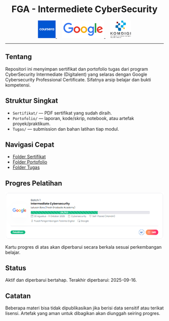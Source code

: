 

<h1 align="center">FGA - Intermediete CyberSecurity </h1>

<p align="center">
    <a href="https://www.coursera.org/">
		<img src="./img/coursera.png" alt="Coursera" height="56" />
	</a>
	&nbsp;&nbsp;&nbsp;
	<a href="https://www.google.com/">
		<img src="./img/google.png" alt="Google" height="56" />
	</a>
	&nbsp;&nbsp;&nbsp;
	<a href="https://digitalent.kominfo.go.id/">
		<img src="./img/komdigi.png" alt="Kominfo Digitalent" height="56" />
	</a>
</p>

---

## Tentang
Repositori ini menyimpan sertifikat dan portofolio tugas dari program CyberSecurity Intermediate (Digitalent) yang selaras dengan Google Cybersecurity Professional Certificate. Sifatnya arsip belajar dan bukti kompetensi.

## Struktur Singkat
- `Sertifikat/` — PDF sertifikat yang sudah diraih.
- `Portofolio/` — laporan, kode/skrip, notebook, atau artefak proyek/praktikum.
- `Tugas/` — submission dan bahan latihan tiap modul.

## Navigasi Cepat
- [Folder Sertifikat](./Sertifikat/)
- [Folder Portofolio](./Portofolio/)
- [Folder Tugas](./Tugas/)

## Progres Pelatihan
<p align="center">
	<img src="./img/Progres.png" alt="Progres pelatihan Digitalent x Google Cybersecurity" width="720" />
  
</p>
Kartu progres di atas akan diperbarui secara berkala sesuai perkembangan belajar.

## Status
Aktif dan diperbarui bertahap. Terakhir diperbarui: 2025-09-16.

## Catatan
Beberapa materi bisa tidak dipublikasikan jika berisi data sensitif atau terikat lisensi. Artefak yang aman untuk dibagikan akan diunggah seiring progres.
